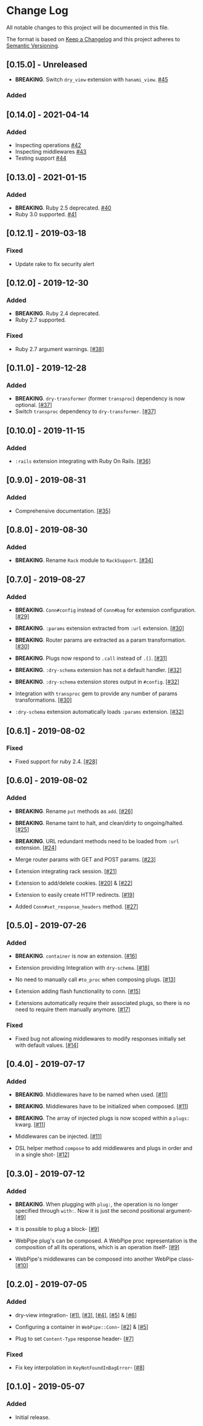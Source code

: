 # Change Log
All notable changes to this project will be documented in this file.

The format is based on [Keep a Changelog](http://keepachangelog.com/)
and this project adheres to [Semantic Versioning](http://semver.org/).

## [0.15.0] - Unreleased
- **BREAKING**. Switch `dry_view` extension with `hanami_view`.
  [#45](https://github.com/waiting-for-dev/web_pipe/pull/45)

### Added
## [0.14.0] - 2021-04-14
### Added
- Inspecting operations
  [#42](https://github.com/waiting-for-dev/web_pipe/pull/42)
- Inspecting middlewares
  [#43](https://github.com/waiting-for-dev/web_pipe/pull/43)
- Testing support
  [#44](https://github.com/waiting-for-dev/web_pipe/pull/44)

## [0.13.0] - 2021-01-15
### Added
- **BREAKING**. Ruby 2.5 deprecated.
  [#40](https://github.com/waiting-for-dev/web_pipe/pull/40)
-  Ruby 3.0 supported.
  [#41](https://github.com/waiting-for-dev/web_pipe/pull/41)

## [0.12.1] - 2019-03-18
### Fixed
- Update rake to fix security alert

## [0.12.0] - 2019-12-30
### Added
- **BREAKING**. Ruby 2.4 deprecated.
-  Ruby 2.7 supported.

### Fixed
- Ruby 2.7 argument warnings.
  [[#38]](https://github.com/waiting-for-dev/web_pipe/pull/38)

## [0.11.0] - 2019-12-28
### Added
- **BREAKING**. `dry-transformer` (former `transproc`) dependency is now
  optional.
  [[#37]](https://github.com/waiting-for-dev/web_pipe/pull/37)
- Switch `transproc` dependency to `dry-transformer`.
  [[#37]](https://github.com/waiting-for-dev/web_pipe/pull/37)

## [0.10.0] - 2019-11-15
### Added
- `:rails` extension integrating with Ruby On Rails.
  [[#36]](https://github.com/waiting-for-dev/web_pipe/pull/36)

## [0.9.0] - 2019-08-31
### Added
- Comprehensive documentation.
  [[#35]](https://github.com/waiting-for-dev/web_pipe/pull/35)

## [0.8.0] - 2019-08-30
### Added
- **BREAKING**. Rename `Rack` module to `RackSupport`.
  [[#34]](https://github.com/waiting-for-dev/web_pipe/pull/34)

## [0.7.0] - 2019-08-27
### Added
- **BREAKING**. `Conn#config` instead of `Conn#bag` for extension configuration.
  [[#29]](https://github.com/waiting-for-dev/web_pipe/pull/29)
  
- **BREAKING**. `:params` extension extracted from `:url` extension.
  [[#30]](https://github.com/waiting-for-dev/web_pipe/pull/30)
  
- **BREAKING**. Router params are extracted as a param transformation.
  [[#30]](https://github.com/waiting-for-dev/web_pipe/pull/30)
  
- **BREAKING**. Plugs now respond to `.call` instead of `.[]`.
  [[#31]](https://github.com/waiting-for-dev/web_pipe/pull/31)
  
- **BREAKING**. `:dry-schema` extension has not a default handler.
  [[#32]](https://github.com/waiting-for-dev/web_pipe/pull/32)
  
- **BREAKING**. `:dry-schema` extension stores output in `#config`.
  [[#32]](https://github.com/waiting-for-dev/web_pipe/pull/32)
  
- Integration with `transproc` gem to provide any number of params
  transformations.
  [[#30]](https://github.com/waiting-for-dev/web_pipe/pull/30)
  
- `:dry-schema` extension automatically loads `:params` extension.
  [[#32]](https://github.com/waiting-for-dev/web_pipe/pull/32)

## [0.6.1] - 2019-08-02
### Fixed
- Fixed support for ruby 2.4.
  [[#28]](https://github.com/waiting-for-dev/web_pipe/pull/28)

## [0.6.0] - 2019-08-02
### Added
- **BREAKING**. Rename `put` methods as `add`.
  [[#26]](https://github.com/waiting-for-dev/web_pipe/pull/26)

- **BREAKING**. Rename taint to halt, and clean/dirty to ongoing/halted.
  [[#25](https://github.com/waiting-for-dev/web_pipe/pull/25)]

- **BREAKING**. URL redundant methods need to be loaded from `:url` extension.
  [[#24](https://github.com/waiting-for-dev/web_pipe/pull/24)]

- Merge router params with GET and POST params.
  [[#23](https://github.com/waiting-for-dev/web_pipe/pull/23)]

- Extension integrating rack session.
  [[#21](https://github.com/waiting-for-dev/web_pipe/pull/21)]

- Extension to add/delete cookies.
  [[#20](https://github.com/waiting-for-dev/web_pipe/pull/20)] &
  [[#22](https://github.com/waiting-for-dev/web_pipe/pull/22)]

- Extension to easily create HTTP redirects.
  [[#19](https://github.com/waiting-for-dev/web_pipe/pull/19)]

- Added `Conn#set_response_headers` method.
  [[#27](https://github.com/waiting-for-dev/web_pipe/pull/27)]


## [0.5.0] - 2019-07-26
### Added
- **BREAKING**. `container` is now an extension.
  [[#16](https://github.com/waiting-for-dev/web_pipe/pull/16)]

- Extension providing Integration with `dry-schema`.
  [[#18](https://github.com/waiting-for-dev/web_pipe/pull/18)]

- No need to manually call `#to_proc` when composing plugs.
  [[#13](https://github.com/waiting-for-dev/web_pipe/pull/13)]

- Extension adding flash functionality to conn.
  [[#15](https://github.com/waiting-for-dev/web_pipe/pull/15)]

- Extensions automatically require their associated plugs, so there is no need
  to require them manually anymore.
  [[#17](https://github.com/waiting-for-dev/web_pipe/pull/17)]

### Fixed
- Fixed bug not allowing middlewares to modify responses initially set with
  default values.
  [[#14](https://github.com/waiting-for-dev/web_pipe/pull/14)]


## [0.4.0] - 2019-07-17
### Added
- **BREAKING**. Middlewares have to be named when used.
  [[#11](https://github.com/waiting-for-dev/web_pipe/pull/11)]

- **BREAKING**. Middlewares have to be initialized when composed.
  [[#11](https://github.com/waiting-for-dev/web_pipe/pull/11)]

- **BREAKING**. The array of injected plugs is now scoped within a `plugs:`
  kwarg.
  [[#11](https://github.com/waiting-for-dev/web_pipe/pull/11)]

- Middlewares can be injected.
  [[#11](https://github.com/waiting-for-dev/web_pipe/pull/11)]

- DSL helper method `compose` to add middlewares and plugs in order and in a
  single shot-
  [[#12](https://github.com/waiting-for-dev/web_pipe/pull/11)]


## [0.3.0] - 2019-07-12
### Added
- **BREAKING**. When plugging with `plug:`, the operation is no longer
  specified through `with:`. Now it is just the second positional argument-
  [[#9](https://github.com/waiting-for-dev/web_pipe/pull/9)]

- It is possible to plug a block-
  [[#9](https://github.com/waiting-for-dev/web_pipe/pull/9)]

- WebPipe plug's can be composed. A WebPipe proc representation is the
  composition of all its operations, which is an operation itself-
  [[#9](https://github.com/waiting-for-dev/web_pipe/pull/9)]

- WebPipe's middlewares can be composed into another WebPipe class-
  [[#10](https://github.com/waiting-for-dev/web_pipe/pull/10)]


## [0.2.0] - 2019-07-05
### Added
- dry-view integration-
  [[#1](https://github.com/waiting-for-dev/web_pipe/pull/1)],
  [[#3](https://github.com/waiting-for-dev/web_pipe/pull/3)],
  [[#4](https://github.com/waiting-for-dev/web_pipe/pull/4)],
  [[#5](https://github.com/waiting-for-dev/web_pipe/pull/5)] &
  [[#6](https://github.com/waiting-for-dev/web_pipe/pull/6)]

- Configuring a container in `WebPipe::Conn`-
  [[#2](https://github.com/waiting-for-dev/web_pipe/pull/2)] &
  [[#5](https://github.com/waiting-for-dev/web_pipe/pull/5)]

- Plug to set `Content-Type` response header-
  [[#7](https://github.com/waiting-for-dev/web_pipe/pull/7)]

### Fixed
- Fix key interpolation in `KeyNotFoundInBagError`-
  [[#8](https://github.com/waiting-for-dev/web_pipe/pull/8)]

## [0.1.0] - 2019-05-07
### Added
- Initial release.
